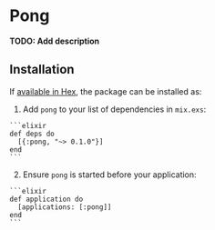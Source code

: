 # Pong

**TODO: Add description**

## Installation

If [available in Hex](https://hex.pm/docs/publish), the package can be installed as:

  1. Add `pong` to your list of dependencies in `mix.exs`:

    ```elixir
    def deps do
      [{:pong, "~> 0.1.0"}]
    end
    ```

  2. Ensure `pong` is started before your application:

    ```elixir
    def application do
      [applications: [:pong]]
    end
    ```

